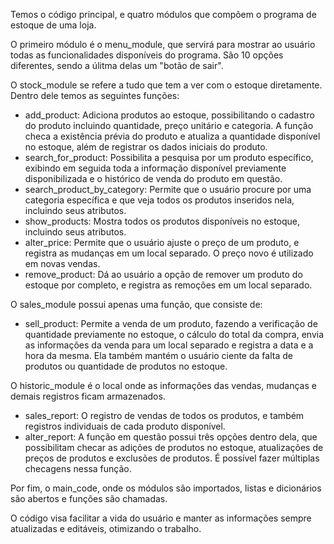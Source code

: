 Temos o código principal, e quatro módulos que compõem o programa de estoque de uma loja.

O primeiro módulo é o menu_module, que servirá para mostrar ao usuário todas as funcionalidades disponíveis do programa. São 10 opções diferentes, sendo a úlitma delas um "botão de sair".

O stock_module se refere a tudo que tem a ver com o estoque diretamente. Dentro dele temos as seguintes funções:
- add_product: Adiciona produtos ao estoque, possibilitando o cadastro do produto incluindo quantidade, preço unitário e categoria. A função checa a existência prévia do produto e atualiza a quantidade disponível no estoque, além de registrar os dados iniciais do produto.
- search_for_product: Possibilita a pesquisa por um produto específico, exibindo em seguida toda a informação disponível previamente disponibilizada e o histórico de venda do produto em questão.
- search_product_by_category: Permite que o usuário procure por uma categoria específica e que veja todos os produtos inseridos nela, incluindo seus atributos.
- show_products: Mostra todos os produtos disponíveis no estoque, incluindo seus atributos.
- alter_price: Permite que o usuário ajuste o preço de um produto, e registra as mudanças em um local separado. O preço novo é utilizado em novas vendas.
- remove_product: Dá ao usuário a opção de remover um produto do estoque por completo, e registra as remoções em um local separado.

O sales_module possui apenas uma função, que consiste de:
- sell_product: Permite a venda de um produto, fazendo a verificação de quantidade previamente no estoque, o cálculo do total da compra, envia as informações da venda para um local separado e registra a data e a hora da mesma. Ela também mantém o usuário ciente da falta de produtos ou quantidade de produtos no estoque.

O historic_module é o local onde as informações das vendas, mudanças e demais registros ficam armazenados.
- sales_report: O registro de vendas de todos os produtos, e também registros individuais de cada produto disponível.
- alter_report: A função em questão possui três opções dentro dela, que possibilitam checar as adições de produtos no estoque, atualizações de preços de produtos e exclusões de produtos. É possível fazer múltiplas checagens nessa função.

Por fim, o main_code, onde os módulos são importados, listas e dicionários são abertos e funções são chamadas.

O código visa facilitar a vida do usuário e manter as informações sempre atualizadas e editáveis, otimizando o trabalho.

